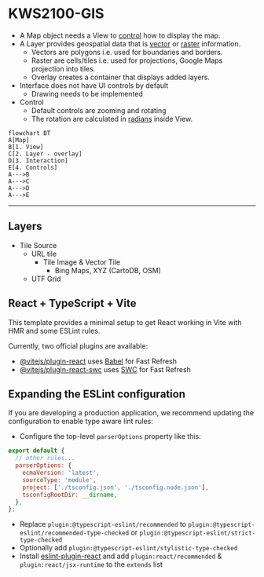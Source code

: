 # KWS2100-GIS

- A Map object needs a View to [control](https://openlayers.org/en/latest/apidoc/module-ol_View-View.html) how to display the map.
- A Layer provides geospatial data that is [vector](https://gisgeography.com/spatial-data-types-vector-raster/) or [raster](https://desktop.arcgis.com/en/arcmap/latest/manage-data/raster-and-images/what-is-raster-data.htm) information.
  - Vectors are polygons i.e. used for boundaries and borders.
  - Raster are cells/tiles i.e. used for projections, Google Maps projection into tiles.
  - Overlay creates a container that displays added layers.
- Interface does not have UI controls by default
  - Drawing needs to be implemented
- Control
  - Default controls are zooming and rotating
  - The rotation are calculated in [radians](https://www.mathsisfun.com/geometry/radians.html) inside View.

```mermaid
flowchart BT
A[Map]
B[1. View]
C[2. Layer - overlay]
D[3. Interaction]
E[4. Controls]
A--->B
A--->C
A--->D
A--->E
```

---

## Layers

- Tile Source
  - URL tile
    - Tile Image & Vector Tile
      - Bing Maps, XYZ (CartoDB, OSM)
  - UTF Grid

## React + TypeScript + Vite

This template provides a minimal setup to get React working in Vite with HMR and some ESLint rules.

Currently, two official plugins are available:

- [@vitejs/plugin-react](https://github.com/vitejs/vite-plugin-react/blob/main/packages/plugin-react/README.md) uses [Babel](https://babeljs.io/) for Fast Refresh
- [@vitejs/plugin-react-swc](https://github.com/vitejs/vite-plugin-react-swc) uses [SWC](https://swc.rs/) for Fast Refresh

## Expanding the ESLint configuration

If you are developing a production application, we recommend updating the configuration to enable type aware lint rules:

- Configure the top-level `parserOptions` property like this:

```js
export default {
  // other rules...
  parserOptions: {
    ecmaVersion: 'latest',
    sourceType: 'module',
    project: ['./tsconfig.json', './tsconfig.node.json'],
    tsconfigRootDir: __dirname,
  },
};
```

- Replace `plugin:@typescript-eslint/recommended` to `plugin:@typescript-eslint/recommended-type-checked` or `plugin:@typescript-eslint/strict-type-checked`
- Optionally add `plugin:@typescript-eslint/stylistic-type-checked`
- Install [eslint-plugin-react](https://github.com/jsx-eslint/eslint-plugin-react) and add `plugin:react/recommended` & `plugin:react/jsx-runtime` to the `extends` list
